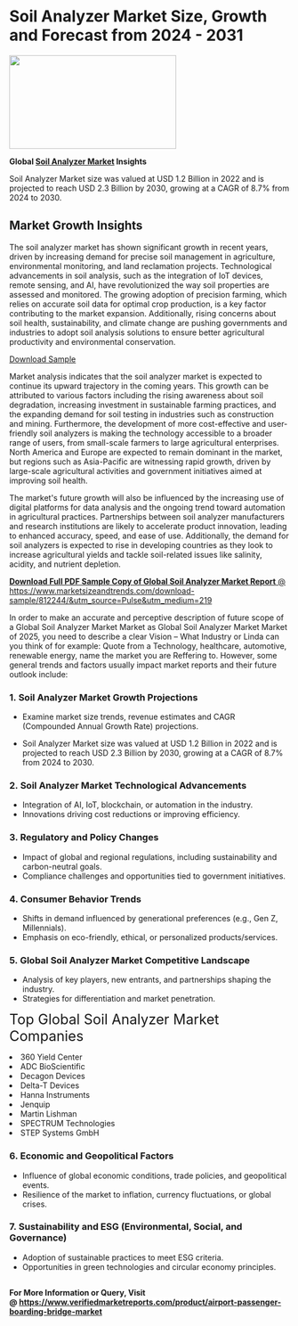 <H1>Soil Analyzer Market Size, Growth and Forecast from 2024 - 2031</H1><img class="aligncenter size-medium wp-image-584254" src="https://thirdeyenews.in/wp-content/uploads/2024/09/Global-Market-Research-300x168.jpeg" alt="" width="300" height="168" /><p><strong>Global&nbsp;<a href="https://www.marketsizeandtrends.com/download-sample/812244/&amp;utm_source=Pulse&amp;utm_medium=219">Soil Analyzer Market</a> Insights</strong></p><p>Soil Analyzer Market size was valued at USD 1.2 Billion in 2022 and is projected to reach USD 2.3 Billion by 2030, growing at a CAGR of 8.7% from 2024 to 2030.</p><p><h2>Market Growth Insights</h2> <p>The soil analyzer market has shown significant growth in recent years, driven by increasing demand for precise soil management in agriculture, environmental monitoring, and land reclamation projects. Technological advancements in soil analysis, such as the integration of IoT devices, remote sensing, and AI, have revolutionized the way soil properties are assessed and monitored. The growing adoption of precision farming, which relies on accurate soil data for optimal crop production, is a key factor contributing to the market expansion. Additionally, rising concerns about soil health, sustainability, and climate change are pushing governments and industries to adopt soil analysis solutions to ensure better agricultural productivity and environmental conservation.</p> <p><a href="download-sample-link">Download Sample</a></p> <p>Market analysis indicates that the soil analyzer market is expected to continue its upward trajectory in the coming years. This growth can be attributed to various factors including the rising awareness about soil degradation, increasing investment in sustainable farming practices, and the expanding demand for soil testing in industries such as construction and mining. Furthermore, the development of more cost-effective and user-friendly soil analyzers is making the technology accessible to a broader range of users, from small-scale farmers to large agricultural enterprises. North America and Europe are expected to remain dominant in the market, but regions such as Asia-Pacific are witnessing rapid growth, driven by large-scale agricultural activities and government initiatives aimed at improving soil health.</p> <p>The market's future growth will also be influenced by the increasing use of digital platforms for data analysis and the ongoing trend toward automation in agricultural practices. Partnerships between soil analyzer manufacturers and research institutions are likely to accelerate product innovation, leading to enhanced accuracy, speed, and ease of use. Additionally, the demand for soil analyzers is expected to rise in developing countries as they look to increase agricultural yields and tackle soil-related issues like salinity, acidity, and nutrient depletion.</p> <p><a href="get-more-link"></p><p><span class=""><strong>Download Full PDF Sample Copy of Global Soil Analyzer Market Report</strong> @ <a href="https://www.marketsizeandtrends.com/download-sample/812244/&amp;utm_source=Pulse&amp;utm_medium=219" target="_blank">https://www.marketsizeandtrends.com/download-sample/812244/&amp;utm_source=Pulse&amp;utm_medium=219</a></span></p><p>In order to make an accurate and perceptive description of future scope of a Global&nbsp;Soil Analyzer Market Market as Global&nbsp;Soil Analyzer Market Market of 2025, you need to describe a clear Vision &ndash; What Industry or Linda can you think of for example: Quote from a Technology, healthcare, automotive, renewable energy, name the market you are Reffering to. However, some general trends and factors usually impact market reports and their future outlook include:</p><h3>1.&nbsp;<strong>Soil Analyzer Market Growth Projections</strong></h3><ul><li>Examine market size trends, revenue estimates and CAGR (Compounded Annual Growth Rate) projections.</li><li><p>Soil Analyzer Market size was valued at USD 1.2 Billion in 2022 and is projected to reach USD 2.3 Billion by 2030, growing at a CAGR of 8.7% from 2024 to 2030.</p></li></ul><h3>2.&nbsp;<strong>Soil Analyzer Market Technological Advancements</strong></h3><ul><li>Integration of AI, IoT, blockchain, or automation in the industry.</li><li>Innovations driving cost reductions or improving efficiency.</li></ul><h3>3.&nbsp;<strong>Regulatory and Policy Changes</strong></h3><ul><li>Impact of global and regional regulations, including sustainability and carbon-neutral goals.</li><li>Compliance challenges and opportunities tied to government initiatives.</li></ul><h3>4.&nbsp;<strong>Consumer Behavior Trends</strong></h3><ul><li>Shifts in demand influenced by generational preferences (e.g., Gen Z, Millennials).</li><li>Emphasis on eco-friendly, ethical, or personalized products/services.</li></ul><h3>5.&nbsp;<strong>Global Soil Analyzer Market Competitive Landscape</strong></h3><ul><li>Analysis of key players, new entrants, and partnerships shaping the industry.</li><li>Strategies for differentiation and market penetration.</li></ul><p data-pm-slice="1 1 []"><span style="color: inherit; font-family: inherit; font-size: 25px;">Top Global Soil Analyzer Market Companies</span></p><div class="" data-test-id=""><p><li>360 Yield Center</li><li> ADC BioScientific</li><li> Decagon Devices</li><li> Delta-T Devices</li><li> Hanna Instruments</li><li> Jenquip</li><li> Martin Lishman</li><li> SPECTRUM Technologies</li><li> STEP Systems GmbH</li></p></div><h3>6.&nbsp;<strong>Economic and Geopolitical Factors</strong></h3><ul><li>Influence of global economic conditions, trade policies, and geopolitical events.</li><li>Resilience of the market to inflation, currency fluctuations, or global crises.</li></ul><h3>7.&nbsp;<strong>Sustainability and ESG (Environmental, Social, and Governance)</strong></h3><ul><li>Adoption of sustainable practices to meet ESG criteria.</li><li>Opportunities in green technologies and circular economy principles.</li></ul><h2><strong style="font-size: 14px;">For More Information or Query, Visit @&nbsp;</strong><a style="background-color: #ffffff; font-size: 14px;" href="https://www.marketsizeandtrends.com/report/soil-analyzer-market/" target="_blank">https://www.verifiedmarketreports.com/product/airport-passenger-boarding-bridge-market</a></h2>
